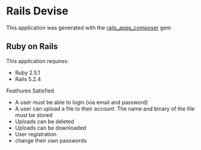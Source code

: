 Rails Devise
================

This application was generated with the [rails_apps_composer](https://github.com/RailsApps/rails_apps_composer) gem


Ruby on Rails
-------------

This application requires:

- Ruby 2.5.1
- Rails 5.2.4


Feathures Satisfied 
- A user must be able to login (via email and password)
- A user can upload a file to their account. The name and binary of the file must be stored
- Uploads can be deleted
- Uploads can be downloaded
- User registration
- change their own passwords
